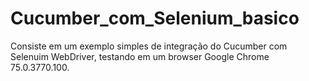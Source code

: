 # Cucumber_com_Selenium_basico
Consiste em um exemplo simples de integração do Cucumber com Selenuim WebDriver, testando em um browser Google Chrome  75.0.3770.100.
